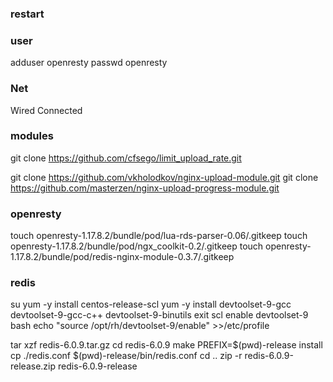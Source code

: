 ### restart

### user
adduser openresty
passwd openresty

### Net
Wired Connected

### modules
git clone https://github.com/cfsego/limit_upload_rate.git

git clone https://github.com/vkholodkov/nginx-upload-module.git
git clone https://github.com/masterzen/nginx-upload-progress-module.git

### openresty
touch openresty-1.17.8.2/bundle/pod/lua-rds-parser-0.06/.gitkeep
touch openresty-1.17.8.2/bundle/pod/ngx_coolkit-0.2/.gitkeep
touch openresty-1.17.8.2/bundle/pod/redis-nginx-module-0.3.7/.gitkeep

### redis
su
yum -y install centos-release-scl
yum -y install devtoolset-9-gcc devtoolset-9-gcc-c++ devtoolset-9-binutils
exit
scl enable devtoolset-9 bash
echo "source /opt/rh/devtoolset-9/enable" >>/etc/profile

tar xzf redis-6.0.9.tar.gz
cd redis-6.0.9
make PREFIX=$(pwd)-release install
cp ./redis.conf $(pwd)-release/bin/redis.conf
cd ..
zip -r redis-6.0.9-release.zip redis-6.0.9-release
